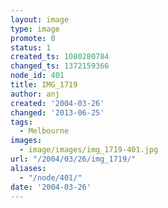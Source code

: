 ```yaml
---
layout: image
type: image
promote: 0
status: 1
created_ts: 1080280784
changed_ts: 1372159366
node_id: 401
title: IMG_1719
author: anj
created: '2004-03-26'
changed: '2013-06-25'
tags:
  - Melbourne
images:
  - image/images/img_1719-401.jpg
url: "/2004/03/26/img_1719/"
aliases:
  - "/node/401/"
date: '2004-03-26'
---
```


